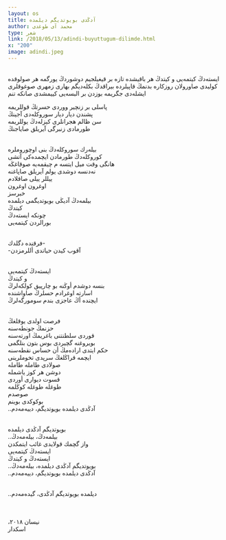 ```yaml
---
layout: os
title: آدڭدی بویوتدیگم دیلمدە
author: محمد آی طوغدی
type: شعر
link: /2018/05/13/adindi-buyuttugum-dilimde.html
x: "200"
image: adindi.jpeg
---
```

<br/>
ایستەدڭ کیتمەیی  
و کیتدڭ  
هر باقیشدە تازە بر قیغیلجیم دوشوردڭ یورگمە  
هر صولوقدە كولیدی صاورولان روزكارە بدنمڭ  
قاپیلردە بیراقدڭ بكلەدیگم بهاری  
زمهری صوغوقلری ایشلەدی جگریمە  
بوزدن بر البسەیی كییمشدی صانكە تنم  
<br/>

پاسلی بر زنچیر ووردی حسرتڭ قوللریمە  
پشندن دیار دیار سوروكلەدی آجینڭ  
سن ظالم هجرانلری کیزلەدڭ یوللریمە  
طورمادی زنبرگی آیریلق صایاجنڭ  
<br/>

بیلەرك سوروكلەدڭ بنی اوچوروملرە  
كوروكلەدڭ طورمادن ایچمدەكی آتشی  
هانگی وقت میل ایتسه م چیقمەیە صوقاغڭە  
نەدنسە دوشدی یولم آیریلق صاپاغنە  
ییللر ییلی صاقلادم  
اوغرون اوغرون  
خبرسز  
بیلمەدڭ آدیڭی بویوتدیگمی دیلمدە  
كیتدڭ  
چونكە ایستەدڭ  
بورالردن كیتمەیی  
<br/>

فرقندە دگلدك-  
-آقوب كیدن حیاتدی أللرمزدن  
<br/>

ایستەدڭ كیتمەیی  
و كیتدڭ  
بنسە دوشدم أوڭنە بو چارپیق كولكەلرڭ  
اسارتە اوغرادم حسلرڭ صاواشندە  
ایچندە أڭ عاجزی بندم سومورگەلرڭ  
<br/>

فرصت اولدی یوقلغڭ  
حزنمڭ جونطەسنە  
قوردی سلطنتنی باغریمڭ اورتەسنە  
بویروغنە گچیردی بوس بتون بنلگمی  
حكم ایتدی ارادەمڭ أن حساس نقطەسنە  
ایچمە قراڭلغڭ سرپدی تخوملرینی  
صولادی طاملە طاملە  
دوشن هر كوز یاشملە  
قسوت دیواری أوردی  
طوغلە طوغلە كوڭلمە  
صوصدم  
بوكوكدی بوینم  
..آدڭدی دیلمدە بویوتدیگم، دییەمەدم  
<br/>

بویوتدیگم آدڭدی دیلمدە  
..بیلمەدڭ، بیلەمەدڭ  
واز گچمك قولایدی غائب ایتمكدن  
ایستەدڭ كیتمەیی  
ایستەدڭ و كیتدڭ  
..بویوتدیگم آدڭدی دیلمدە، بیلەمەدڭ  
..آدڭدی دیلمدە بویوتدیگم، دییەمەدم  
<br/>

..دیلمدە بویوتدیگم آدڭدی، گیدەمەدم  
<br/>
<br/>

،نیسان ٢٠١٨  
اسكدار  
